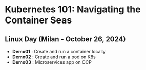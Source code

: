 # Kubernetes 101: Navigating the Container Seas
## Linux Day (Milan - October 26, 2024)

- **Demo01** : Create and run a container locally
- **Demo02** : Create and run a pod on K8s
- **Demo03** : Microservices app on OCP
